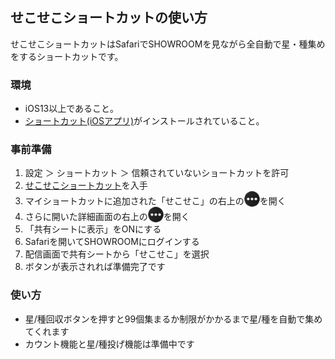 ## せこせこショートカットの使い方

せこせこショートカットはSafariでSHOWROOMを見ながら全自動で星・種集めをするショートカットです。

### 環境

- iOS13以上であること。
- [ショートカット(iOSアプリ)](https://apps.apple.com/jp/app/%E3%82%B7%E3%83%A7%E3%83%BC%E3%83%88%E3%82%AB%E3%83%83%E3%83%88/id1462947752)がインストールされていること。


### 事前準備

1. 設定 ＞ ショートカット ＞ 信頼されていないショートカットを許可
1. [せこせこショートカット](https://www.icloud.com/shortcuts/ecdcae6eea27449b88b73ee8d3824d6d)を入手
1. マイショートカットに追加された「せこせこ」の右上の<img src="menu.png" width="25px" style="border:0; box-shadow:0px 0px; margin:0; vertical-align: bottom;">を開く
1. さらに開いた詳細画面の右上の<img src="menu.png" width="25px" style="border:0; box-shadow:0px 0px; margin:0; vertical-align: bottom;">を開く
1. 「共有シートに表示」をONにする
1. Safariを開いてSHOWROOMにログインする
1. 配信画面で共有シートから「せこせこ」を選択
1. ボタンが表示されれば準備完了です

### 使い方

- 星/種回収ボタンを押すと99個集まるか制限がかかるまで星/種を自動で集めてくれます
- カウント機能と星/種投げ機能は準備中です

